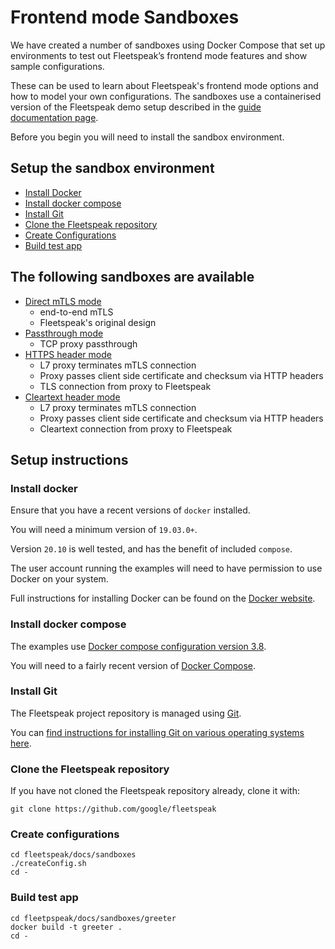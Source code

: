 # Frontend mode Sandboxes

We have created a number of sandboxes using Docker Compose that set up environments to test out Fleetspeak’s frontend mode features and show sample configurations.

These can be used to learn about Fleetspeak's frontend mode options and how to model your own configurations.
The sandboxes use a containerised version of the Fleetspeak demo setup described in the [guide documentation page](https://github.com/google/fleetspeak/blob/master/docs/guide.md). 

Before you begin you will need to install the sandbox environment.

## Setup the sandbox environment
- [Install Docker](#install-docker)
- [Install docker compose](#install-docker-compose)
- [Install Git](#install-git)
- [Clone the Fleetspeak repository](#clone-the-fleetspeak-repository)
- [Create Configurations](#create-configurations)
- [Build test app](#build-test-app)

## The following sandboxes are available
- [Direct mTLS mode](./sandboxes/direct-mtls-mode)
    - end-to-end mTLS
    - Fleetspeak's original design
- [Passthrough mode](./sandboxes/passthrough-mode)
    - TCP proxy passthrough
- [HTTPS header mode](./sandboxes/https-header-mode)
    - L7 proxy terminates mTLS connection
    - Proxy passes client side certificate and checksum via HTTP headers
    - TLS connection from proxy to Fleetspeak
- [Cleartext header mode](./sandboxes/cleartext-header-mode)
     - L7 proxy terminates mTLS connection
    - Proxy passes client side certificate and checksum via HTTP headers
    - Cleartext connection from proxy to Fleetspeak

## Setup instructions

### Install docker
Ensure that you have a recent versions of ```docker``` installed.

You will need a minimum version of ```19.03.0+```.

Version ```20.10``` is well tested, and has the benefit of included ```compose```.

The user account running the examples will need to have permission to use Docker on your system.

Full instructions for installing Docker can be found on the [Docker website](https://docs.docker.com/get-docker/).  


### Install docker compose
The examples use [Docker compose configuration version 3.8](https://docs.docker.com/compose/compose-file/compose-versioning/#version-38).

You will need to a fairly recent version of [Docker Compose](https://docs.docker.com/compose/).  

### Install Git
The Fleetspeak project repository is managed using [Git](https://git-scm.com/).

You can [find instructions for installing Git on various operating systems here](https://git-scm.com/book/en/v2/Getting-Started-Installing-Git).  


### Clone the Fleetspeak repository
If you have not cloned the Fleetspeak repository already, clone it with:

```
git clone https://github.com/google/fleetspeak
```

### Create configurations

```
cd fleetspeak/docs/sandboxes
./createConfig.sh
cd -
```

### Build test app

```
cd fleetpspeak/docs/sandboxes/greeter
docker build -t greeter .
cd -
```
